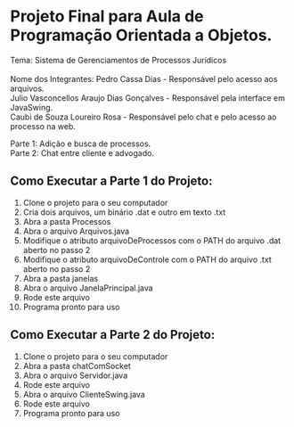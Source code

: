 <h1> Projeto Final para Aula de Programação Orientada a Objetos. </h1>

<p>Tema: Sistema de Gerenciamentos de Processos Jurídicos <br><br>
Nome dos Integrantes: Pedro Cassa Dias - Responsável pelo acesso aos arquivos. <br> Julio Vasconcellos Araujo Dias Gonçalves - Responsável pela interface em JavaSwing. <br> Caubi de Souza Loureiro Rosa - Responsável pelo chat e pelo acesso ao processo na web.
</p>

<p>Parte 1: Adição e busca de processos.<br>
Parte 2: Chat entre cliente e advogado.
</p>

<h2>Como Executar a Parte 1 do Projeto:</h2>
  <ol>
    <li>Clone o projeto para o seu computador</li>
    <li>Cria dois arquivos, um binário .dat e outro em texto .txt</li>
    <li>Abra a pasta Processos</li>
    <li>Abra o arquivo Arquivos.java</li>
    <li>Modifique o atributo arquivoDeProcessos com o PATH do arquivo .dat aberto no passo 2</li>
    <li>Modifique o atributo arquivoDeControle com o PATH do arquivo .txt aberto no passo 2</li>
    <li>Abra a pasta janelas</li>
    <li>Abra o arquivo JanelaPrincipal.java</li>
    <li>Rode este arquivo</li>
    <li>Programa pronto para uso</li>
  </ol>
<h2>Como Executar a Parte 2 do Projeto:</h2>
  <ol>
    <li>Clone o projeto para o seu computador</li>
    <li>Abra a pasta chatComSocket</li>
    <li>Abra o arquivo Servidor.java</li>
    <li>Rode este arquivo</li>
    <li>Abra o arquivo ClienteSwing.java</li>
    <li>Rode este arquivo</li>
    <li>Programa pronto para uso</li>
  </ol>
